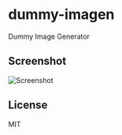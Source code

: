 # dummy-imagen

Dummy Image Generator

## Screenshot

![Screenshot](http://i.imgur.com/FPDJUVR.png)

## License

MIT
